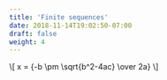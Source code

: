```yaml
---
title: 'Finite sequences'
date: 2018-11-14T19:02:50-07:00
draft: false
weight: 4
---
```



\\[ x = {-b \pm \sqrt{b^2-4ac} \over 2a} \\]